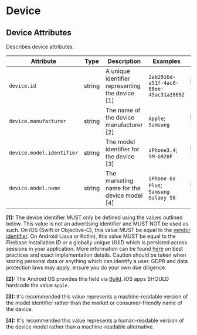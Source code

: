<!--- Hugo front matter used to generate the website version of this page:
--->

<!-- NOTE: THIS FILE IS AUTOGENERATED. DO NOT EDIT BY HAND. -->
<!-- see templates/registry/markdown/attribute_namespace.md.j2 -->

# Device

## Device Attributes

Describes device attributes.

| Attribute                 | Type   | Description                                     | Examples                               | Stability                                                        |
| ------------------------- | ------ | ----------------------------------------------- | -------------------------------------- | ---------------------------------------------------------------- |
| `device.id`               | string | A unique identifier representing the device [1] | `2ab2916d-a51f-4ac8-80ee-45ac31a28092` | ![Experimental](https://img.shields.io/badge/-experimental-blue) |
| `device.manufacturer`     | string | The name of the device manufacturer [2]         | `Apple`; `Samsung`                     | ![Experimental](https://img.shields.io/badge/-experimental-blue) |
| `device.model.identifier` | string | The model identifier for the device [3]         | `iPhone3,4`; `SM-G920F`                | ![Experimental](https://img.shields.io/badge/-experimental-blue) |
| `device.model.name`       | string | The marketing name for the device model [4]     | `iPhone 6s Plus`; `Samsung Galaxy S6`  | ![Experimental](https://img.shields.io/badge/-experimental-blue) |

**[1]:** The device identifier MUST only be defined using the values outlined below. This value is not an advertising identifier and MUST NOT be used as such. On iOS (Swift or Objective-C), this value MUST be equal to the [vendor identifier](https://developer.apple.com/documentation/uikit/uidevice/1620059-identifierforvendor). On Android (Java or Kotlin), this value MUST be equal to the Firebase Installation ID or a globally unique UUID which is persisted across sessions in your application. More information can be found [here](https://developer.android.com/training/articles/user-data-ids) on best practices and exact implementation details. Caution should be taken when storing personal data or anything which can identify a user. GDPR and data protection laws may apply, ensure you do your own due diligence.

**[2]:** The Android OS provides this field via [Build](https://developer.android.com/reference/android/os/Build#MANUFACTURER). iOS apps SHOULD hardcode the value `Apple`.

**[3]:** It's recommended this value represents a machine-readable version of the model identifier rather than the market or consumer-friendly name of the device.

**[4]:** It's recommended this value represents a human-readable version of the device model rather than a machine-readable alternative.
